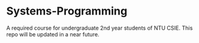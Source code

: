 # Systems-Programming
A required course for undergraduate 2nd year students of NTU CSIE. This repo will be updated in a near future.
